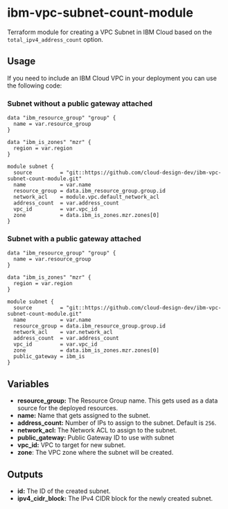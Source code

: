# ibm-vpc-subnet-count-module
Terraform module for creating a VPC Subnet in IBM Cloud based on the `total_ipv4_address_count` option. 

## Usage
If you need to include an IBM Cloud VPC in your deployment you can use the following code:

### Subnet **without** a public gateway attached

```
data "ibm_resource_group" "group" {
  name = var.resource_group
}

data "ibm_is_zones" "mzr" {
  region = var.region
}

module subnet {
  source         = "git::https://github.com/cloud-design-dev/ibm-vpc-subnet-count-module.git"
  name           = var.name
  resource_group = data.ibm_resource_group.group.id
  network_acl    = module.vpc.default_network_acl
  address_count  = var.address_count
  vpc_id         = var.vpc_id
  zone           = data.ibm_is_zones.mzr.zones[0]
}
```

### Subnet **with** a public gateway attached

```
data "ibm_resource_group" "group" {
  name = var.resource_group
}

data "ibm_is_zones" "mzr" {
  region = var.region
}

module subnet {
  source         = "git::https://github.com/cloud-design-dev/ibm-vpc-subnet-count-module.git"
  name           = var.name
  resource_group = data.ibm_resource_group.group.id
  network_acl    = var.network_acl
  address_count  = var.address_count
  vpc_id         = var.vpc_id
  zone           = data.ibm_is_zones.mzr.zones[0]
  public_gateway = ibm_is
}
```

## Variables 
 - **resource_group:** The Resource Group name. This gets used as a data source for the deployed resources.
 - **name:** Name that gets assigned to the subnet.
 - **address_count:** Number of IPs to assign to the subnet. Default is `256`.
 - **network_acl:** The Network ACL to assign to the subnet. 
 - **public_gateway:** Public Gateway ID to use with subnet
 - **vpc_id:** VPC to target for new subnet. 
 - **zone**: The VPC zone where the subnet will be created.

## Outputs
 - **id:** The ID of the created subnet.
 - **ipv4_cidr_block:** The IPv4 CIDR block for the newly created subnet. 
